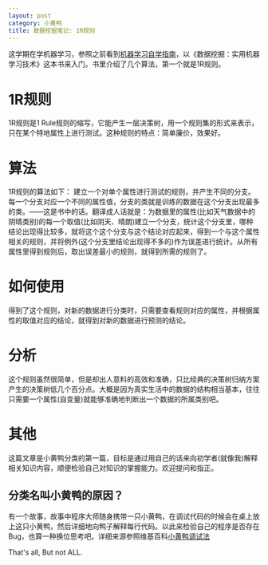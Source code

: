 ```yaml
---
layout: post
category: 小黄鸭
title: 数据挖掘笔记: 1R规则
---
```


这学期在学机器学习，参照之前看到[机器学习自学指南](http://blog.jobbole.com/58937/)，以《数据挖掘：实用机器学习技术》这本书来入门。书里介绍了几个算法，第一个就是1R规则。

# 1R规则
1R规则是1 Rule规则的缩写，它能产生一层决策树，用一个规则集的形式来表示，只在某个特地属性上进行测试。这种规则的特点：简单廉价，效果好。

# 算法
1R规则的算法如下：
建立一个对单个属性进行测试的规则，并产生不同的分支。每一个分支对应一个不同的属性值，分支的类就是训练的数据在这个分支出现最多的类。——这是书中的话。翻译成人话就是：为数据里的属性(比如天气数据中的阴晴类别)的每一个取值(比如阴天、晴朗)建立一个分支，统计这个分支里，哪种结论出现得比较多，就将这个这个分支与这个结论对应起来，得到一个与这个属性相关的规则，并将例外(这个分支里结论出现得不多的)作为误差进行统计。从所有属性里得到规则后，取出误差最小的规则，就得到所需的规则了。

# 如何使用
得到了这个规则，对新的数据进行分类时，只需要查看规则对应的属性，并根据属性的取值对应的结论，就得到对新的数据进行预测的结论。

# 分析
这个规则虽然很简单，但是却出人意料的高效和准确，只比经典的决策树归纳方案产生的决策树低几个百分点。大概是因为真实生活中的数据的结构相当基本，往往只需要一个属性(自变量)就能够准确地判断出一个数据的所属类别吧。

# 其他
这篇文章是小黄鸭分类的第一篇，目标是通过用自己的话来向初学者(就像我)解释相关知识内容，顺便检验自己对知识的掌握能力。欢迎提问和指正。

## 分类名叫小黄鸭的原因？
有一个故事，故事中程序大师随身携带一只小黄鸭，在调试代码的时候会在桌上放上这只小黄鸭，然后详细地向鸭子解释每行代码。以此来检验自己的程序是否存在Bug，也算一种换位思考吧。详细来源参照维基百科[小黄鸭调试法](http://zh.wikipedia.org/wiki/%E5%B0%8F%E9%BB%84%E9%B8%AD%E8%B0%83%E8%AF%95%E6%B3%95)

That's all, But not ALL.

